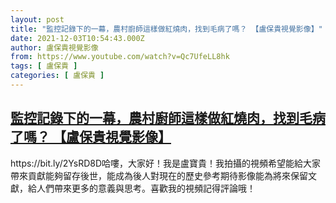 ```yaml
---
layout: post
title: "監控記錄下的一幕，農村廚師這樣做紅燒肉，找到毛病了嗎？ 【盧保貴視覺影像】"
date: 2021-12-03T10:54:43.000Z
author: 盧保貴視覺影像
from: https://www.youtube.com/watch?v=Qc7UfeLL8hk
tags: [ 盧保貴 ]
categories: [ 盧保貴 ]
---
```

<!--1638528883000-->
[監控記錄下的一幕，農村廚師這樣做紅燒肉，找到毛病了嗎？ 【盧保貴視覺影像】](https://www.youtube.com/watch?v=Qc7UfeLL8hk)
------

<div>
https://bit.ly/2YsRD8D哈嘍，大家好！我是盧寶貴！我拍攝的視頻希望能給大家帶來貢獻能夠留存後世，能成為後人對現在的歷史參考期待影像能為將來保留文獻，給人們帶來更多的意義與思考。喜歡我的視頻記得評論哦！
</div>
